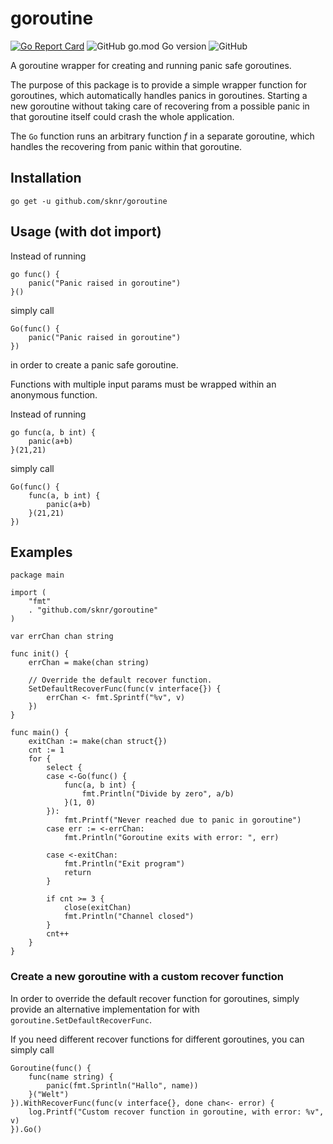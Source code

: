 # goroutine

[![Go Report Card](https://goreportcard.com/badge/github.com/sknr/goroutine)](https://goreportcard.com/report/github.com/sknr/goroutine)
![GitHub go.mod Go version](https://img.shields.io/github/go-mod/go-version/sknr/goroutine?style=flat)
![GitHub](https://img.shields.io/github/license/sknr/goroutine)

A goroutine wrapper for creating and running panic safe goroutines.

The purpose of this package is to provide a simple wrapper function for goroutines, which automatically handles panics
in goroutines. Starting a new goroutine without taking care of recovering from a possible panic in that goroutine itself
could crash the whole application.

The `Go` function runs an arbitrary function *f* in a separate goroutine, which handles the recovering from panic within
that goroutine.

## Installation

`go get -u github.com/sknr/goroutine`

## Usage (with dot import)

Instead of running

```
go func() {
    panic("Panic raised in goroutine")
}()
```

simply call

```
Go(func() {
    panic("Panic raised in goroutine")
})
```

in order to create a panic safe goroutine.

Functions with multiple input params must be wrapped within an anonymous function.

Instead of running

```
go func(a, b int) {
    panic(a+b)
}(21,21)
```

simply call

```
Go(func() {
    func(a, b int) {
        panic(a+b)
    }(21,21)
})
```

## Examples

```
package main

import (
	"fmt"
	. "github.com/sknr/goroutine"
)

var errChan chan string

func init() {
	errChan = make(chan string)

	// Override the default recover function.
	SetDefaultRecoverFunc(func(v interface{}) {
		errChan <- fmt.Sprintf("%v", v)
	})
}

func main() {
	exitChan := make(chan struct{})
	cnt := 1
	for {
	    select {
		case <-Go(func() {
			func(a, b int) {
				fmt.Println("Divide by zero", a/b)
			}(1, 0)
		}):
			fmt.Printf("Never reached due to panic in goroutine")
		case err := <-errChan:
			fmt.Println("Goroutine exits with error: ", err)

		case <-exitChan:
			fmt.Println("Exit program")
			return
		}

		if cnt >= 3 {
			close(exitChan)
			fmt.Println("Channel closed")
		}
		cnt++
	}
}

```

### Create a new goroutine with a custom recover function

In order to override the default recover function for goroutines, simply provide an alternative implementation for
with `goroutine.SetDefaultRecoverFunc`.

If you need different recover functions for different goroutines, you can simply call

```
Goroutine(func() {
    func(name string) {
        panic(fmt.Sprintln("Hallo", name))
    }("Welt")
}).WithRecoverFunc(func(v interface{}, done chan<- error) {
    log.Printf("Custom recover function in goroutine, with error: %v", v)
}).Go()
```
